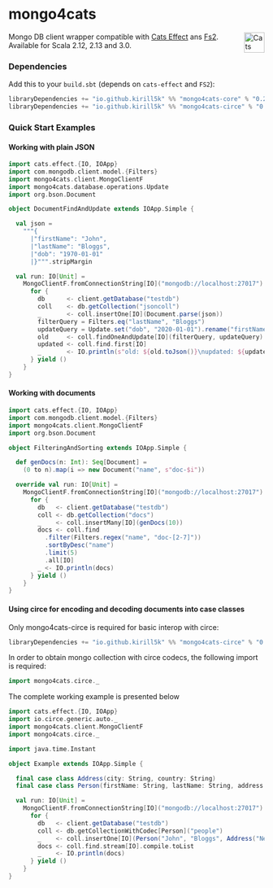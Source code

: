 mongo4cats
==========

<a href="https://typelevel.org/cats/"><img src="https://typelevel.org/cats/img/cats-badge.svg" height="40px" align="right" alt="Cats friendly" /></a>

Mongo DB client wrapper compatible with [Cats Effect](https://typelevel.org/cats-effect/) ans [Fs2](http://fs2.io/).
Available for Scala 2.12, 2.13 and 3.0.

### Dependencies

Add this to your `build.sbt` (depends on `cats-effect` and `FS2`):

```scala
libraryDependencies += "io.github.kirill5k" %% "mongo4cats-core" % "0.2.14"
libraryDependencies += "io.github.kirill5k" %% "mongo4cats-circe" % "0.2.14" // circe support
```

### Quick Start Examples

#### Working with plain JSON

```scala
import cats.effect.{IO, IOApp}
import com.mongodb.client.model.{Filters}
import mongo4cats.client.MongoClientF
import mongo4cats.database.operations.Update
import org.bson.Document

object DocumentFindAndUpdate extends IOApp.Simple {

  val json =
    """{
      |"firstName": "John",
      |"lastName": "Bloggs",
      |"dob": "1970-01-01"
      |}""".stripMargin

  val run: IO[Unit] =
    MongoClientF.fromConnectionString[IO]("mongodb://localhost:27017").use { client =>
      for {
        db      <- client.getDatabase("testdb")
        coll    <- db.getCollection("jsoncoll")
        _       <- coll.insertOne[IO](Document.parse(json))
        filterQuery = Filters.eq("lastName", "Bloggs")
        updateQuery = Update.set("dob", "2020-01-01").rename("firstName", "name").currentTimestamp("updatedAt").unset("lastName")
        old     <- coll.findOneAndUpdate[IO](filterQuery, updateQuery)
        updated <- coll.find.first[IO]
        _       <- IO.println(s"old: ${old.toJson()}\nupdated: ${updated.toJson()}")
      } yield ()
    }
}
```

#### Working with documents

```scala
import cats.effect.{IO, IOApp}
import com.mongodb.client.model.{Filters}
import mongo4cats.client.MongoClientF
import org.bson.Document

object FilteringAndSorting extends IOApp.Simple {

  def genDocs(n: Int): Seq[Document] =
    (0 to n).map(i => new Document("name", s"doc-$i"))

  override val run: IO[Unit] =
    MongoClientF.fromConnectionString[IO]("mongodb://localhost:27017").use { client =>
      for {
        db   <- client.getDatabase("testdb")
        coll <- db.getCollection("docs")
        _    <- coll.insertMany[IO](genDocs(10))
        docs <- coll.find
          .filter(Filters.regex("name", "doc-[2-7]"))
          .sortByDesc("name")
          .limit(5)
          .all[IO]
        _ <- IO.println(docs)
      } yield ()
    }
}
```

#### Using circe for encoding and decoding documents into case classes

Only mongo4cats-circe is required for basic interop with circe:
```scala
libraryDependencies += "io.github.kirill5k" %% "mongo4cats-circe" % "0.2.14"
```

In order to obtain mongo collection with circe codecs, the following import is required:
```scala
import mongo4cats.circe._
```

The complete working example is presented below

```scala
import cats.effect.{IO, IOApp}
import io.circe.generic.auto._
import mongo4cats.client.MongoClientF
import mongo4cats.circe._

import java.time.Instant

object Example extends IOApp.Simple {

  final case class Address(city: String, country: String)
  final case class Person(firstName: String, lastName: String, address: Address, registrationDate: Instant)

  val run: IO[Unit] =
    MongoClientF.fromConnectionString[IO]("mongodb://localhost:27017").use { client =>
      for {
        db   <- client.getDatabase("testdb")
        coll <- db.getCollectionWithCodec[Person]("people")
        _    <- coll.insertOne[IO](Person("John", "Bloggs", Address("New-York", "USA"), Instant.now()))
        docs <- coll.find.stream[IO].compile.toList
        _    <- IO.println(docs)
      } yield ()
    }
}
```

